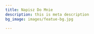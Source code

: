 ```yaml
---
title: Napisz Do Mnie
description: this is meta description
bg_image: images/featue-bg.jpg

---
```

